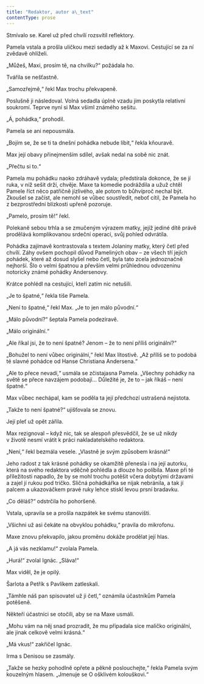 ```yaml
---
title: "Redaktor, autor a\_text"
contentType: prose
---
```


Stmívalo se. Karel už před chvílí rozsvítil reflektory.

Pamela vstala a prošla uličkou mezi sedadly až k Maxovi. Cestující se za ní zvědavě ohlíželi.

„Můžeš, Maxi, prosím tě, na chvilku?“ požádala ho.

Tvářila se nešťastně.

„Samozřejmě,“ řekl Max trochu překvapeně.

Poslušně ji následoval. Volná sedadla úplně vzadu jim poskytla relativní soukromí. Teprve nyní si Max všiml známého sešitu.

„Á, pohádka,“ prohodil.

Pamela se ani nepousmála.

„Bojím se, že se ti ta dnešní pohádka nebude líbit,“ řekla kňouravě.

Max její obavy přinejmenším sdílel, avšak nedal na sobě nic znát.

„Přečtu si to.“

Pamela mu pohádku naoko zdráhavě vydala; předstírala dokonce, že se jí ruka, v níž sešit drží, chvěje. Maxe ta komedie podráždila a užuž chtěl Pamele říct něco patřičně jízlivého, ale potom to bůhvíproč nechal být. Zkoušel se začíst, ale nemohl se vůbec soustředit, neboť cítil, že Pamela ho z bezprostřední blízkosti upřeně pozoruje.

„Pamelo, prosím tě!“ řekl.

Polekaně sebou trhla a se zmučeným výrazem matky, jejíž jediné dítě právě prodělává komplikovanou srdeční operaci, svůj pohled odvrátila.

Pohádka zajímavě kontrastovala s textem Jolaniny matky, který četl před chvílí. Záhy ovšem pochopil důvod Pameliných obav – ze všech tří jejích pohádek, které až dosud slyšel nebo četl, byla tato zcela jednoznačně nejhorší. Šlo o velmi špatnou a převším velmi průhlednou odvozeninu notoricky známé pohádky Andersenovy.

Krátce pohlédl na cestující, kteří zatím nic netušili.

„Je to špatné,“ řekla tiše Pamela.

„Není to špatné,“ řekl Max. „Je to jen málo původní.“

„Málo původní?“ šeptala Pamela podezíravě.

„Málo originální.“

„Ale říkal jsi, že to není špatné? Jenom – že to není příliš originální?“

„Bohužel to není vůbec originální,“ řekl Max lítostivě. „Až příliš se to podobá té slavné pohádce od Hanse Christiana Andersena.“

„Ale to přece nevadí,“ usmála se zčistajasna Pamela. „Všechny pohádky na světě se přece navzájem podobají… Důležité je, že to – jak říkáš – není špatné.“

Max vůbec nechápal, kam se poděla ta její předchozí ustrašená nejistota.

„Takže to není špatné?“ ujišťovala se znovu.

Její pleť už opět zářila.

Max rezignoval – když nic, tak se alespoň přesvědčil, že se už nikdy v životě nesmí vrátit k práci nakladatelského redaktora.

„Není,“ řekl bezmála vesele. „Vlastně je svým způsobem krásná!“

Jeho radost z tak krásné pohádky se okamžitě přenesla i na její autorku, která na svého redaktora vděčně pohlédla a dlouze ho políbila. Maxe při té příležitosti napadlo, že by se mohl trochu potěšit včera dobytými državami a zajel jí rukou pod tričko. Sličná pohádkářka se nijak nebránila, a tak jí palcem a ukazováčkem pravé ruky lehce stiskl levou prsní bradavku.

„Co děláš?“ odstrčila ho pohoršeně.

Vstala, upravila se a prošla nazpátek ke svému stanovišti.

„Všichni už asi čekáte na obvyklou pohádku,“ pravila do mikrofonu.

Maxe znovu překvapilo, jakou proměnu dokáže prodělat její hlas.

„A já vás nezklamu!“ zvolala Pamela.

„Hurá!“ zvolal Ignác. „Sláva!“

Max viděl, že je opilý.

Šarlota a Petřík s Pavlíkem zatleskali.

„Támhle náš pan spisovatel už ji četl,“ oznámila účastníkům Pamela potěšeně.

Někteří účastníci se otočili, aby se na Maxe usmáli.

„Mohu vám na něj snad prozradit, že mu připadala sice maličko originální, ale jinak celkově velmi krásná.“

„Má vkus!“ zakřičel Ignác.

Irma s Denisou se zasmály.

„Takže se hezky pohodlně opřete a pěkně poslouchejte,“ řekla Pamela svým kouzelným hlasem. „Jmenuje se O ošklivém kolouškovi.“

